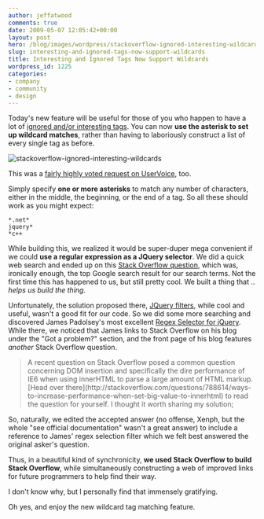 ```yaml
---
author: jeffatwood
comments: true
date: 2009-05-07 12:05:42+00:00
layout: post
hero: /blog/images/wordpress/stackoverflow-ignored-interesting-wildcards.png
slug: interesting-and-ignored-tags-now-support-wildcards
title: Interesting and Ignored Tags Now Support Wildcards
wordpress_id: 1225
categories:
- company
- community
- design
---
```



Today's new feature will be useful for those of you who happen to have a lot of [ignored and/or interesting tags](http://blog.stackoverflow.com/2008/10/expressing-your-tag-preferences/). You can now **use the asterisk to set up wildcard matches**, rather than having to laboriously construct a list of every single tag as before.



![stackoverflow-ignored-interesting-wildcards](/blog/images/wordpress/stackoverflow-ignored-interesting-wildcards.png)



This was a [fairly highly voted request on UserVoice](http://stackoverflow.uservoice.com/pages/1722-general/suggestions/38257-allow-for-wildcards-in-ignored-and-interesting-tags), too.



Simply specify **one or more asterisks** to match any number of characters, either in the middle, the beginning, or the end of a tag. So all these should work as you might expect:




    
    
    *.net*
    jquery*
    *c++
    





While building this, we realized it would be super-duper mega convenient if we could **use a regular expression as a JQuery selector**. We did a quick web search and ended up on this [Stack Overflow question](http://stackoverflow.com/questions/190253/jquery-selector-regular-expressions), which was, ironically enough, the top Google search result for our search terms. Not the first time this has happened to us, but still pretty cool. We built a thing that .. _helps us build the thing._



Unfortunately, the solution proposed there, [JQuery filters](http://docs.jquery.com/Traversing/filter#expr), while cool and useful, wasn't a good fit for our code. So we did some more searching and discovered James Padolsey's most excellent [Regex Selector for jQuery](http://james.padolsey.com/javascript/regex-selector-for-jquery/). While there, we noticed that James links to Stack Overflow on his blog under the "Got a problem?" section, and the front page of his blog features _another_ Stack Overflow question.





<blockquote>
A recent question on Stack Overflow posed a common question concerning DOM insertion and specifically the dire performance of IE6 when using innerHTML to parse a large amount of HTML markup. [Head over there](http://stackoverflow.com/questions/788614/ways-to-increase-performance-when-set-big-value-to-innerhtml) to read the question for yourself. I thought it worth sharing my solution;
</blockquote>





So, naturally, we edited the accepted answer (no offense, Xenph, but the whole "see official documentation" wasn't a great answer) to include a reference to James' regex selection filter which we felt best answered the original asker's question.



Thus, in a beautiful kind of synchronicity, **we used Stack Overflow to build Stack Overflow**, while simultaneously constructing a web of improved links for future programmers to help find their way.



I don't know why, but I personally find that immensely gratifying.



Oh yes, and enjoy the new wildcard tag matching feature.

